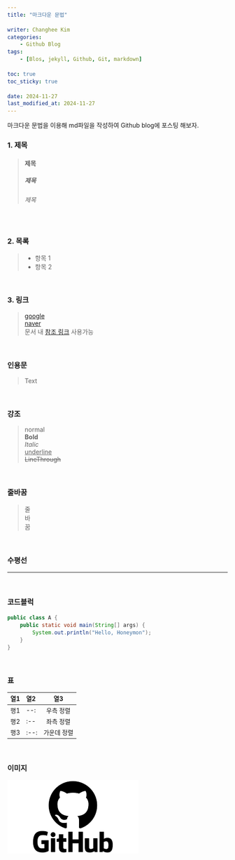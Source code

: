 ```yaml
---
title: "마크다운 문법"

writer: Changhee Kim
categories:
    - Github Blog
tags:
    - [Blos, jekyll, Github, Git, markdown]

toc: true
toc_sticky: true

date: 2024-11-27
last_modified_at: 2024-11-27
---
```

 마크다운 문법을 이용해 md파일을 작성하여 Github blog에 포스팅 해보자.
<br/>

### 1. 제목
> #### 제목
> ##### 제목
> ###### 제목

<br/>

### 2. 목록
> - 항목 1
> - 항목 2

<br/>

### 3. 링크
> [google](https://google.com)<br/>
[naver](https://naver.com)<br/>
문서 내 [참조 링크] 사용가능<br/>

[참조 링크]: https://tigero456.github.io
<br/>

### 인용문
> Text

<br/>

### 강조
> normal<br/>
**Bold**<br/>
_Italic_<br/>
<u>underline</u><br/>
~~LineThrough~~

<br/>

### 줄바꿈
> 줄<br/>바<br/>꿈

<br/>

### 수평선

---
<br/>

### 코드블럭
```java
public class A {
    public static void main(String[] args) {
        System.out.println("Hello, Honeymon");
    }
}
```
<br/>

### 표

| 열1 | 열2 | 열3 |
| --: | :-- |:--:|
| 행1 | --: | 우측 정렬 |
| 행2 | :-- | 좌측 정렬 |
| 행3 | :--: | 가운데 정렬 |

</br>

### 이미지
![Github image](/image/github.png)